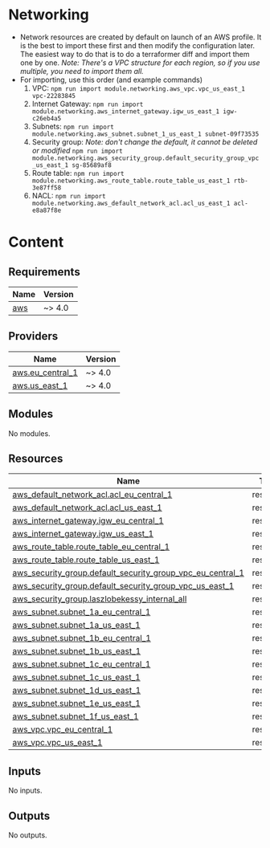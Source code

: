 # Networking 
- Network resources are created by default on launch of an AWS profile. It is the best to import these first and then modify the configuration later. The easiest way to do that is to do a terraformer diff and import them one by one. *Note: There's a VPC structure for each region, so if you use multiple, you need to import them all.*
- For importing, use this order (and example commands)
  1. VPC: `npm run import module.networking.aws_vpc.vpc_us_east_1 vpc-22283845`
  2. Internet Gateway: `npm run import module.networking.aws_internet_gateway.igw_us_east_1 igw-c26eb4a5`
  3. Subnets: `npm run import module.networking.aws_subnet.subnet_1_us_east_1 subnet-09f73535`
  4. Security group: *Note: don't change the default, it cannot be deleted or modified* `npm run import module.networking.aws_security_group.default_security_group_vpc_us_east_1 sg-85689af8`
  5. Route table: `npm run import module.networking.aws_route_table.route_table_us_east_1 rtb-3e87ff58`
  6. NACL: `npm run import module.networking.aws_default_network_acl.acl_us_east_1 acl-e8a87f8e`

# Content

<!-- BEGIN_TF_DOCS -->
## Requirements

| Name | Version |
|------|---------|
| <a name="requirement_aws"></a> [aws](#requirement\_aws) | ~> 4.0 |

## Providers

| Name | Version |
|------|---------|
| <a name="provider_aws.eu_central_1"></a> [aws.eu\_central\_1](#provider\_aws.eu\_central\_1) | ~> 4.0 |
| <a name="provider_aws.us_east_1"></a> [aws.us\_east\_1](#provider\_aws.us\_east\_1) | ~> 4.0 |

## Modules

No modules.

## Resources

| Name | Type |
|------|------|
| [aws_default_network_acl.acl_eu_central_1](https://registry.terraform.io/providers/hashicorp/aws/latest/docs/resources/default_network_acl) | resource |
| [aws_default_network_acl.acl_us_east_1](https://registry.terraform.io/providers/hashicorp/aws/latest/docs/resources/default_network_acl) | resource |
| [aws_internet_gateway.igw_eu_central_1](https://registry.terraform.io/providers/hashicorp/aws/latest/docs/resources/internet_gateway) | resource |
| [aws_internet_gateway.igw_us_east_1](https://registry.terraform.io/providers/hashicorp/aws/latest/docs/resources/internet_gateway) | resource |
| [aws_route_table.route_table_eu_central_1](https://registry.terraform.io/providers/hashicorp/aws/latest/docs/resources/route_table) | resource |
| [aws_route_table.route_table_us_east_1](https://registry.terraform.io/providers/hashicorp/aws/latest/docs/resources/route_table) | resource |
| [aws_security_group.default_security_group_vpc_eu_central_1](https://registry.terraform.io/providers/hashicorp/aws/latest/docs/resources/security_group) | resource |
| [aws_security_group.default_security_group_vpc_us_east_1](https://registry.terraform.io/providers/hashicorp/aws/latest/docs/resources/security_group) | resource |
| [aws_security_group.laszlobekessy_internal_all](https://registry.terraform.io/providers/hashicorp/aws/latest/docs/resources/security_group) | resource |
| [aws_subnet.subnet_1a_eu_central_1](https://registry.terraform.io/providers/hashicorp/aws/latest/docs/resources/subnet) | resource |
| [aws_subnet.subnet_1a_us_east_1](https://registry.terraform.io/providers/hashicorp/aws/latest/docs/resources/subnet) | resource |
| [aws_subnet.subnet_1b_eu_central_1](https://registry.terraform.io/providers/hashicorp/aws/latest/docs/resources/subnet) | resource |
| [aws_subnet.subnet_1b_us_east_1](https://registry.terraform.io/providers/hashicorp/aws/latest/docs/resources/subnet) | resource |
| [aws_subnet.subnet_1c_eu_central_1](https://registry.terraform.io/providers/hashicorp/aws/latest/docs/resources/subnet) | resource |
| [aws_subnet.subnet_1c_us_east_1](https://registry.terraform.io/providers/hashicorp/aws/latest/docs/resources/subnet) | resource |
| [aws_subnet.subnet_1d_us_east_1](https://registry.terraform.io/providers/hashicorp/aws/latest/docs/resources/subnet) | resource |
| [aws_subnet.subnet_1e_us_east_1](https://registry.terraform.io/providers/hashicorp/aws/latest/docs/resources/subnet) | resource |
| [aws_subnet.subnet_1f_us_east_1](https://registry.terraform.io/providers/hashicorp/aws/latest/docs/resources/subnet) | resource |
| [aws_vpc.vpc_eu_central_1](https://registry.terraform.io/providers/hashicorp/aws/latest/docs/resources/vpc) | resource |
| [aws_vpc.vpc_us_east_1](https://registry.terraform.io/providers/hashicorp/aws/latest/docs/resources/vpc) | resource |

## Inputs

No inputs.

## Outputs

No outputs.
<!-- END_TF_DOCS -->